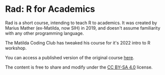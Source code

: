 # Rad: R for Academics

Rad is a short course, intending to teach R to academics. It was created
by Marius Mather (ex-Matilda, now SIH) in 2019, and
doesn't assume familiarity with any other programming language.

The Matilda Coding Club has tweaked his course for it's 2022
intro to R workshop.

You can access a published version of the original course 
[here](https://bookdown.org/marius_mather/Rad/).

The content is free to share and modify under the 
[CC BY-SA 4.0](https://creativecommons.org/licenses/by-sa/4.0/) license.
